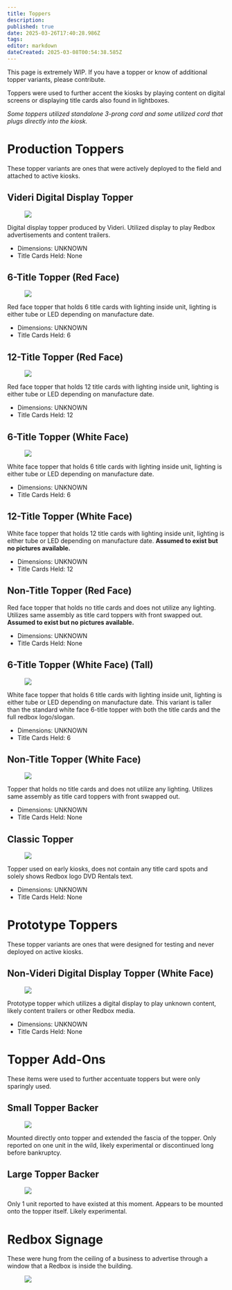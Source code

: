 ```yaml
---
title: Toppers
description: 
published: true
date: 2025-03-26T17:40:28.986Z
tags: 
editor: markdown
dateCreated: 2025-03-08T00:54:38.585Z
---
```


This page is extremely WIP. If you have a topper or know of additional topper variants, please contribute.

Toppers were used to further accent the kiosks by playing content on digital screens or displaying title cards also found in lightboxes.

*Some toppers utilized standalone 3-prong cord and some utilized cord that plugs directly into the kiosk.*

# Production Toppers
These topper variants are ones that were actively deployed to the field and attached to active kiosks.

## Videri Digital Display Topper
<figure class="image image_resized" style="width:40%;"><img src="/videri_display_topper.jpg"></figure>

Digital display topper produced by Videri. Utilized display to play Redbox advertisements and content trailers.
  - Dimensions: UNKNOWN
  - Title Cards Held: None

## 6-Title Topper (Red Face)
<figure class="image image_resized" style="width:40%;"><img src="/6-title_topper.jpg"></figure>

Red face topper that holds 6 title cards with lighting inside unit, lighting is either tube or LED depending on manufacture date.
  - Dimensions: UNKNOWN
  - Title Cards Held: 6

## 12-Title Topper (Red Face)
<figure class="image image_resized" style="width:40%;"><img src="/12-title_topper.jpg"></figure>

Red face topper that holds 12 title cards with lighting inside unit, lighting is either tube or LED depending on manufacture date.
  - Dimensions: UNKNOWN
  - Title Cards Held: 12
  
## 6-Title Topper (White Face)
<figure class="image image_resized" style="width:40%;"><img src="/6-title_topper_(white).jpg"></figure>

White face topper that holds 6 title cards with lighting inside unit, lighting is either tube or LED depending on manufacture date.
  - Dimensions: UNKNOWN
  - Title Cards Held: 6
  
## 12-Title Topper (White Face)
White face topper that holds 12 title cards with lighting inside unit, lighting is either tube or LED depending on manufacture date. **Assumed to exist but no pictures available.**
  - Dimensions: UNKNOWN
  - Title Cards Held: 12
  
## Non-Title Topper (Red Face)
Red face topper that holds no title cards and does not utilize any lighting. Utilizes same assembly as title card toppers with front swapped out. **Assumed to exist but no pictures available.**
  - Dimensions: UNKNOWN
  - Title Cards Held: None
  
## 6-Title Topper (White Face) (Tall)
<figure class="image image_resized" style="width:40%;"><img src="/white_title_topper_tall.png"></figure>

White face topper that holds 6 title cards with lighting inside unit, lighting is either tube or LED depending on manufacture date. This variant is taller than the standard white face 6-title topper with both the title cards and the full redbox logo/slogan.
  - Dimensions: UNKNOWN
  - Title Cards Held: 6
  
## Non-Title Topper (White Face)
<figure class="image image_resized" style="width:40%;"><img src="/non-title_topper_(white).jpg"></figure>

Topper that holds no title cards and does not utilize any lighting. Utilizes same assembly as title card toppers with front swapped out.
  - Dimensions: UNKNOWN
  - Title Cards Held: None
  
  ## Classic Topper
<figure class="image image_resized" style="width:40%;"><img src="/classic_topper.jpg"></figure>

Topper used on early kiosks, does not contain any title card spots and solely shows Redbox logo DVD Rentals text.
  - Dimensions: UNKNOWN
  - Title Cards Held: None
  
# Prototype Toppers
These topper variants are ones that were designed for testing and never deployed on active kiosks.

## Non-Videri Digital Display Topper (White Face)
<figure class="image image_resized" style="width:40%;"><img src="/prototype_non-videri_display_topper.jpg"></figure>

Prototype topper which utilizes a digital display to play unknown content, likely content trailers or other Redbox media.
  - Dimensions: UNKNOWN
  - Title Cards Held: None
  
# Topper Add-Ons
These items were used to further accentuate toppers but were only sparingly used.

## Small Topper Backer
<figure class="image image_resized" style="width:40%;"><img src="/topper_backer.jpg"></figure>

Mounted directly onto topper and extended the fascia of the topper. Only reported on one unit in the wild, likely experimental or discontinued long before bankruptcy.

## Large Topper Backer
<figure class="image image_resized" style="width:40%;"><img src="/img_2422.jpeg"></figure>

Only 1 unit reported to have existed at this moment. Appears to be mounted onto the topper itself. Likely experimental.

# Redbox Signage
These were hung from the ceiling of a business to advertise through a window that a Redbox is inside the building.

<figure class="image image_resized" style="width:40%;"><img src="/redboxinsidesign.png"></figure>